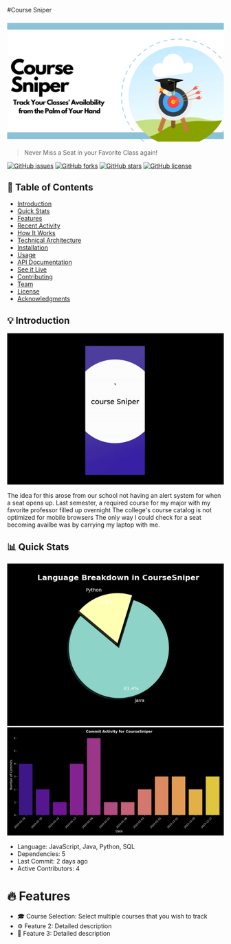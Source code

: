#Course Sniper

![Project Banner](https://github.com/kyrollos2/CourseSniper/blob/main/White%20Minimalist%20Dental%20Clinic%20Facebook%20Cover.png)

> Never Miss a Seat in your Favorite Class again!


[![GitHub issues](https://img.shields.io/github/issues/kyrollos2/CourseSniper.svg?style=flat-square)](https://github.com/kyrollos2/CourseSniper/issues)
[![GitHub forks](https://img.shields.io/github/forks/kyrollos2/CourseSniper.svg?style=flat-square)](https://github.com/kyrollos2/CourseSniper/network)
[![GitHub stars](https://img.shields.io/github/stars/kyrollos2/CourseSniper.svg?style=flat-square)](https://github.com/kyrollos2/CourseSniper/stargazers)
[![GitHub license](https://img.shields.io/github/license/kyrollos2/CourseSniper.svg?style=flat-square)](https://github.com/kyrollos2/CourseSniper/blob/master/LICENSE)


## 📖 Table of Contents

- [Introduction](#introduction)
- [Quick Stats](#quick-stats)
- [Features](#features)
- [Recent Activity](#recent-activity)
- [How It Works](#how-it-works)
- [Technical Architecture](#technical-architecture)
- [Installation](#installation)
- [Usage](#usage)
- [API Documentation](#api-documentation)
- [See it Live](#see-it-live)
- [Contributing](#contributing)
- [Team](#team)
- [License](#license)
- [Acknowledgments](#acknowledgments)

## 💡 Introduction

![Project GIF](https://github.com/kyrollos2/CourseSniper/blob/main/ScreenRecording2024-01-18at4.32.34AM-ezgif.com-video-to-gif-converter.gif)

The idea for this arose from our school not having an alert system for when a seat opens up.
Last semester, a required course for my major with my favorite professor filled up overnight
The college's course catalog is not optimized for mobile browsers
The only way I could check for a seat becoming availbe was by carrying my laptop with me.

## 📊 Quick Stats
![Language Breakdown](language_breakdown.png)
![Commit Activity](commit_activity.png)
- Language: JavaScript, Java, Python, SQL
- Dependencies: 5
- Last Commit: 2 days ago
- Active Contributors: 4
# 🔥 Features

- :mortar_board: Course Selection: Select multiple courses that you wish to track
- ⚙️ Feature 2: Detailed description
- 🎨 Feature 3: Detailed description
